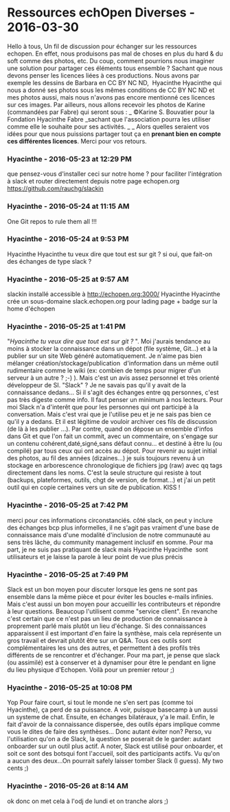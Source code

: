 # Ressources echOpen Diverses  - 2016-03-30

Hello à tous,   Un fil de discussion pour échanger sur les ressources echopen. En effet, nous produisons pas mal de choses en plus du hard &amp; du soft comme des photos, etc. Du coup, comment pourrions nous imaginer une solution pour partager ces éléments tous ensemble ?   Sachant que nous devons penser les licences liées à ces productions. Nous avons par exemple les dessins de Barbara en CC BY NC ND,  Hyacinthe Hyacinthe qui nous a donné ses photos sous les mêmes conditions de CC BY NC ND et mes photos aussi, mais nous n'avons pas encore mentionné ces licences sur ces images.   Par ailleurs, nous allons recevoir les photos de Karine (commandées par Fabre) qui seront sous : _ ©Karine S. Bouvatier pour la Fondation Hyacinthe Fabre _sachant que l'association pourra les utiliser comme elle le souhaite pour ses activités. _  _  Alors quelles seraient vos idées pour que nous puissions partager tout ça en **prenant bien en compte ces différentes licences**.   Merci pour vos retours.

### **Hyacinthe** - 2016-05-23 at 12:29 PM

que pensez-vous d'installer ceci sur notre home ? pour faciliter l'intégration à slack et router directement depuis notre page echopen.org   <https://github.com/rauchg/slackin>

### **Hyacinthe** - 2016-05-24 at 11:15 AM

One Git repos to rule them all !!!

### **Hyacinthe** - 2016-05-24 at 9:53 PM

Hyacinthe Hyacinthe tu veux dire que tout est sur git ? si oui, que fait-on des échanges de type slack ?

### **Hyacinthe** - 2016-05-25 at 9:57 AM

slackin installé accessible à <http://echopen.org:3000/>   Hyacinthe Hyacinthe crée un sous-domaine slack.echopen.org pour lading page + badge sur la home d'échopen

### **Hyacinthe** - 2016-05-25 at 1:41 PM

"_Hyacinthe tu veux dire que tout est sur git ?_ ". Moi j'aurais tendance au moins à stocker la connaissance dans un dépot (file système, Git...) et à la publier sur un site Web généré automatiquement.  Je n'aime pas bien mélanger création/stockage/publication  d'information dans un même outil rudimentaire comme le wiki (ex: combien de temps pour migrer d'un serveur à un autre ? ;-) ). Mais c'est un avis assez personnel et très orienté développeur de SI.  "Slack" ? Je ne savais pas qu'il y avait de la connaissance dedans... Si il s'agit des échanges entre qq personnes, c'est pas très digeste comme info. Il faut penser un minimum à nos lecteurs. Pour moi Slack n'a d'interêt que pour les personnes qui ont participé à la conversation. Mais c'est vrai que je l'utilise peu et je ne sais pas bien ce qu'il y a dedans. Et il est légitime de vouloir archiver ces fils de discussion (de là à les publier ...).  Par contre, quand on dépose un ensemble d'infos dans Git et que l'on fait un commit, avec un commentaire, on s'engage sur un contenu cohérent,daté,signé,sans défaut connu... et destiné à être lu (ou compilé) par tous ceux qui ont accès au dépot.   Pour revenir au sujet initial des photos, au fil des années (dizaines...) je suis toujours revenu à un stockage en arborescence chronologique de fichiers jpg (raw) avec qq tags directement dans les noms. C'est la seule structure qui resiste à tout (backups, plateformes, outils, chgt de version, de format...) et j'ai un petit outil qui en copie certaines vers un site de publication. KISS !

### **Hyacinthe** - 2016-05-25 at 7:42 PM

merci pour ces informations circonstanciés. côté slack, on peut y inclure des échanges bcp plus informelles, il ne s'agit pas vraiment d'une base de connaissance mais d'une modalité d'inclusion de notre communauté au sens très lâche, du community management inclusif en somme. Pour ma part, je ne suis pas pratiquant de slack mais Hyacinthe Hyacinthe  sont utilisateurs et je laisse la parole à leur point de vue plus précis

### **Hyacinthe** - 2016-05-25 at 7:49 PM

Slack est un bon moyen pour discuter lorsque les gens ne sont pas ensemble dans la même pièce et pour éviter les boucles e-mails infinies.   Mais c'est aussi un bon moyen pour accueillir les contributeurs et répondre à leur questions. Beaucoup l'utilisent comme "service client". En revanche c'est certain que ce n'est pas un lieu de production de connaissance à proprement parlé mais plutôt un lieu d'échange. Si des connaissances apparaissent il est important d'en faire la synthèse, mais cela représente un gros travail et devrait plutôt être sur un Q&amp;A. Tous ces outils sont complémentaires les uns des autres, et permettent à des profils très différents de se rencontrer et d'échanger.   Pour ma part, je pense que slack (ou assimilé) est à conserver et à dynamiser pour être le pendant en ligne du lieu physique d'Echopen.   Voilà pour un premier retour ;)

### **Hyacinthe** - 2016-05-25 at 10:08 PM

Yop  Pour faire court, si tout le monde ne s'en sert pas (comme toi Hyacinthe), ça perd de sa puissance. A voir, puisque basecamp à un aussi un systeme de chat.  Ensuite, en échanges bilatéraux, y'a le mail.  Enfin, le fait d'avoir de la connaissance dispersée, des outils épars implique comme vous le dites de faire des synthèses... Donc autant éviter non?  Perso, vu l'utilisation qu'on a de Slack, la question se poserait de le garder: autant onboarder sur un outil plus actif.  A noter, Slack est utilisé pour onboarder, et soit ce sont des botsqui font l'accueil, soit des participants actifs. Vu qu'on a aucun des deux...On pourrait safely laisser tomber Slack (I guess).  My two cents ;)

### **Hyacinthe** - 2016-05-26 at 8:14 AM

ok donc on met cela à l'odj de lundi et on tranche alors ;)

